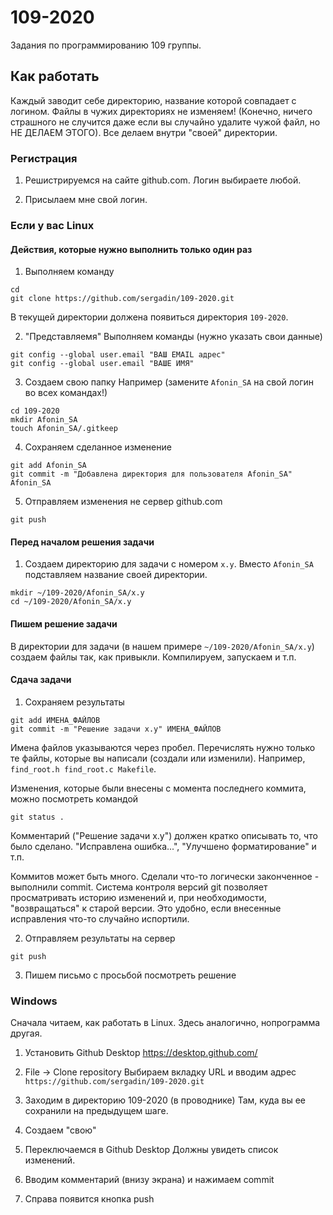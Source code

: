 # 109-2020
Задания по программированию 109 группы.

## Как работать
Каждый заводит себе директорию, название которой совпадает с логином.
Файлы в чужих директориях не изменяем! (Конечно, ничего страшного не случится даже если вы случайно удалите чужой файл, но НЕ ДЕЛАЕМ ЭТОГО). Все делаем внутри "своей" директории.

### Регистрация
1. Решистрируемся на сайте github.com. Логин выбираете любой.

2. Присылаем мне свой логин.

### Если у вас Linux
#### Действия, которые нужно выполнить только один раз
1. Выполняем команду
```
cd
git clone https://github.com/sergadin/109-2020.git
```
В текущей директории должена появиться директория `109-2020`.

2. "Представляемя"
Выполняем команды (нужно указать свои данные)
```
git config --global user.email "ВАШ EMAIL адрес"
git config --global user.email "ВАШЕ ИМЯ"
```

3. Создаем свою папку
Например (замените `Afonin_SA` на свой логин во всех командах!)
```
cd 109-2020
mkdir Afonin_SA
touch Afonin_SA/.gitkeep
```

4. Сохраняем сделанное изменение
```
git add Afonin_SA
git commit -m "Добавлена директория для пользователя Afonin_SA" Afonin_SA
```

5. Отправляем изменения не сервер github.com
```
git push
```


#### Перед началом решения задачи
1. Создаем директорию для задачи с номером `x.y`. Вместо `Afonin_SA` подставляем название своей директории.
```
mkdir ~/109-2020/Afonin_SA/x.y
cd ~/109-2020/Afonin_SA/x.y
```

#### Пишем решение задачи
В директории для задачи (в нашем примере `~/109-2020/Afonin_SA/x.y`) создаем файлы так, как привыкли. Компилируем, запускаем и т.п.

#### Сдача задачи
1. Сохраняем результаты
```
git add ИМЕНА_ФАЙЛОВ
git commit -m "Решение задачи x.y" ИМЕНА_ФАЙЛОВ
```

Имена файлов указываются через пробел. Перечислять нужно только те файлы, которые вы написали (создали или изменили). Например, `find_root.h find_root.c Makefile`.

Изменения, которые были внесены с момента последнего коммита, можно посмотреть командой
```
git status .
```

Комментарий ("Решение задачи x.y") должен кратко описывать то, что было сделано. "Исправлена ошибка...", "Улучшено форматирование" и т.п.

Коммитов может быть много. Сделали что-то логически законченное - выполнили commit. Система контроля версий git позволяет просматривать историю изменений и, при необходимости, "возвращаться" к старой версии. Это удобно, если внесенные исправления что-то случайно испортили.

2. Отправляем результаты на сервер
```
git push
```


3. Пишем письмо с просьбой посмотреть решение

### Windows
Сначала читаем, как работать в Linux. Здесь аналогично, нопрограмма другая.

1. Установить Github Desktop
https://desktop.github.com/

2. File -> Clone repository
Выбираем вкладку URL и вводим адрес `https://github.com/sergadin/109-2020.git`

3. Заходим в директорию 109-2020 (в проводнике)
Там, куда вы ее сохранили на предыдущем шаге.

4. Создаем "свою"

5. Переключаемся в Github Desktop
Должны увидеть список изменений.

6. Вводим комментарий (внизу экрана) и нажимаем commit

7. Справа появится кнопка push

